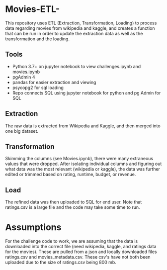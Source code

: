 # Movies-ETL-
This repository uses ETL (Extraction, Transformation, Loading) to process data regarding movies from wikipedia and kaggle, and creates a function that can be run in order to update the extraction data as well as the transformation and the loading. 
## Tools
- Python 3.7+ on jupyter notebook to view challenges.ipynb and movies.ipynb
- pgAdmin 4
- pandas for easier extraction and viewing
- psycopg2 for sql loading
- Repo connects SQL using jupyter notebook for python and pg Admin for SQL
## Extraction 
The raw data is extracted from Wikipedia and Kaggle, and then merged into one big dataset.
## Transformation
Skimming the columns (see Movies.ipynb), there were many extraneous values that were dropped. After isolating individual columns and figuring out what data was the most relevant (wikipedia or kaggle), the data was further edited or trimmed based on rating, runtime, budget, or revenue. 
## Load 
The refined data was then uploaded to SQL for end user. Note that ratings.csv is a large file and the code may take some time to run.
# Assumptions
For the challenge code to work, we are assuming that the data is downloaded into the correct file (need wikipedia, kaggle, and ratings data for the movies). These are pulled from a json and locally downloaded files ratings.csv and movies_metadata.csv. These csv's have not both been uploaded due to the size of ratings.csv being 800 mb. 

